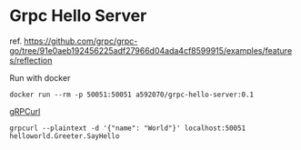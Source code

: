 # Grpc Hello Server

ref. https://github.com/grpc/grpc-go/tree/91e0aeb192456225adf27966d04ada4cf8599915/examples/features/reflection

Run with docker

```shell
docker run --rm -p 50051:50051 a592070/grpc-hello-server:0.1
```

[gRPCurl](https://github.com/fullstorydev/grpcurl#installation)

```shell
grpcurl --plaintext -d '{"name": "World"}' localhost:50051 helloworld.Greeter.SayHello
```